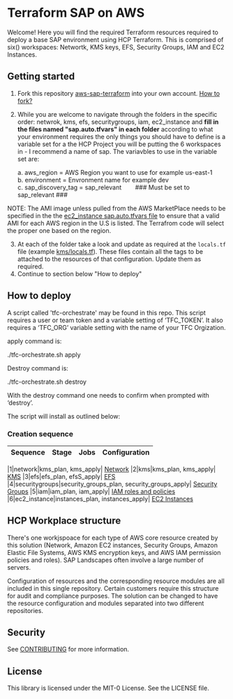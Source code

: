 # Terraform SAP on AWS

Welcome! Here you will find the required Terraform resources required to deploy a base SAP environment using HCP Terraform. This is comprised of six() workspaces: Networtk, KMS keys, EFS, Security Groups, IAM and EC2 Instances.


## Getting started

1. Fork this repository [aws-sap-terraform](https://github.com/patrickabrennan/aws-sap-terraform) into your own account. [How to fork?](https://docs.github.com/en/pull-requests/collaborating-with-pull-requests/working-with-forks/fork-a-repo)
2. While you are welcome to navigate through the folders in the specific order: netwrok, kms, efs, securitygroups, iam, ec2_instance and **fill in the files named "sap.auto.tfvars" in each folder** according to what your environment requires the only things you should have to define is a variable set for a the HCP Project you will be putting the 6 workspaces in - I recommend a name of sap. The variavbles to use in the variable set are:
   
     a. aws_region = AWS Region you want to use for example us-east-1   
     b. environment = Envronment name for example dev   
     c. sap_discovery_tag = sap_relevant   &nbsp;&nbsp;&nbsp;&nbsp;&nbsp;&nbsp;   ### Must be set to sap_relevant ### 
    
NOTE: The AMI image unless pulled from the AWS MarketPlace needs to be specified in the the [ec2_instance sap.auto.tfvars file](https://github.com/patrickabrennan/aws-sap-terraform/ec2_instance/sap.auto.tfvars) to ensure that a valid AMI for each AWS region in the U.S is listed. The Terrafrom code will select the proper one based on the region.

3. At each of the folder take a look and update as required at the ```locals.tf``` file (example [kms/locals.tf](https://github.com/patrickabrennan/aws-sap-terraform/blob/main/kms/locals.tf)). These files contain all the tags to be attached to the resources of that configuration. Update them as required.
4. Continue to section below "How to deploy"

## How to deploy

A script called 'tfc-orchestrate' may be found in this repo. This script requires a user or team token and a variable setting of ‘TFC_TOKEN’. It also requires a ‘TFC_ORG’ variable setting with the name of your TFC Orgization.

apply command is: 

./tfc-orchestrate.sh apply

Destroy command is:

./tfc-orchestrate.sh destroy

With the destroy command one needs to confirm when prompted with ‘destroy’.

The script will install as outlined below:

### Creation sequence

| Sequence | Stage | Jobs | Configuration
|------|-------|-----|-----

|1|network|kms_plan, kms_apply| [Network](network/README.md)
|2|kms|kms_plan, kms_apply| [KMS](kms/README.md)
|3|efs|efs_plan, efsS_apply| [EFS](efs/README.md)
|4|securitygroups|security_groups_plan, security_groups_apply| [Security Groups](security_group/README.md)
|5|iam|iam_plan, iam_apply| [IAM roles and policies](iam/README.md)
|6|ec2_instance|instances_plan, instances_apply| [EC2 Instances](ec2_instance/README.md)

## HCP Workplace structure 

There's one workjspoace for each type of AWS core resource created by this solution (Network, Amazon EC2 instances, Security Groups, Amazon Elastic File Systems, AWS KMS encryption keys, and AWS IAM permission policies and roles). 
SAP Landscapes often involve a large number of servers.  

Configuration of resources and the corresponding resource modules are all included in this single repository. Certain customers require this structure for audit and compliance purposes. The solution can be changed to have the resource configuration and modules separated into two different repositories. 

## Security

See [CONTRIBUTING](CONTRIBUTING.md#security-issue-notifications) for more information.

## License

This library is licensed under the MIT-0 License. See the LICENSE file.
